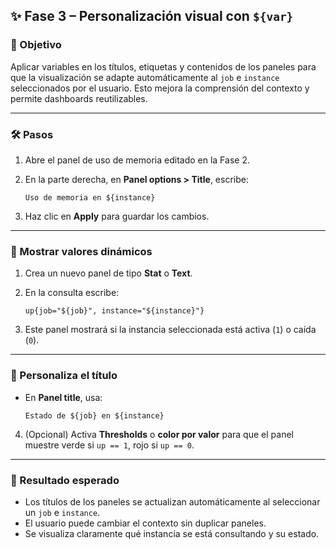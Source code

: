 

## ✨ Fase 3 – Personalización visual con `${var}`

### 🎯 Objetivo

Aplicar variables en los títulos, etiquetas y contenidos de los paneles para que la visualización se adapte automáticamente al `job` e `instance` seleccionados por el usuario. Esto mejora la comprensión del contexto y permite dashboards reutilizables.

---

### 🛠️ Pasos

1. Abre el panel de uso de memoria editado en la Fase 2.

2. En la parte derecha, en **Panel options > Title**, escribe:

   ```
   Uso de memoria en ${instance}
   ```

3. Haz clic en **Apply** para guardar los cambios.

---

### 🧪 Mostrar valores dinámicos

1. Crea un nuevo panel de tipo **Stat** o **Text**.
2. En la consulta escribe:

   ```promql
   up{job="${job}", instance="${instance}"}
   ```
3. Este panel mostrará si la instancia seleccionada está activa (`1`) o caída (`0`).

---

### 🎨 Personaliza el título

* En **Panel title**, usa:

  ```
  Estado de ${job} en ${instance}
  ```

4. (Opcional) Activa **Thresholds** o **color por valor** para que el panel muestre verde si `up == 1`, rojo si `up == 0`.

---

### 🧾 Resultado esperado

* Los títulos de los paneles se actualizan automáticamente al seleccionar un `job` e `instance`.
* El usuario puede cambiar el contexto sin duplicar paneles.
* Se visualiza claramente qué instancia se está consultando y su estado.


